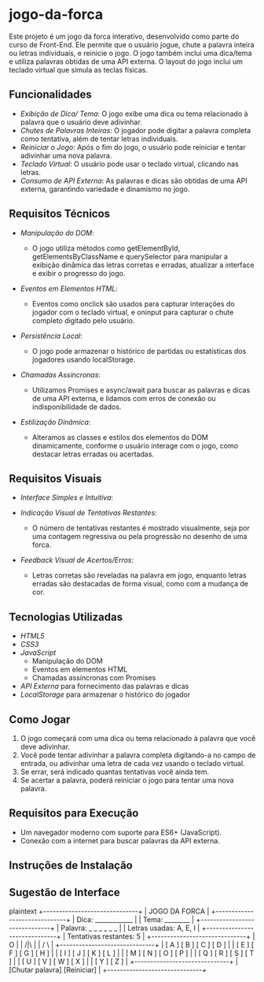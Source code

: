 # jogo-da-forca

Este projeto é um jogo da forca interativo, desenvolvido como parte do curso de Front-End. Ele permite que o usuário jogue, chute a palavra inteira ou letras individuais, e reinicie o jogo. O jogo também inclui uma dica/tema e utiliza palavras obtidas de uma API externa. O layout do jogo inclui um teclado virtual que simula as teclas físicas.

## Funcionalidades

- *Exibição de Dica/ Tema*: O jogo exibe uma dica ou tema relacionado à palavra que o usuário deve adivinhar.
- *Chutes de Palavras Inteiras*: O jogador pode digitar a palavra completa como tentativa, além de tentar letras individuais.
- *Reiniciar o Jogo*: Após o fim do jogo, o usuário pode reiniciar e tentar adivinhar uma nova palavra.
- *Teclado Virtual*: O usuário pode usar o teclado virtual, clicando nas letras.
- *Consumo de API Externa*: As palavras e dicas são obtidas de uma API externa, garantindo variedade e dinamismo no jogo.

## Requisitos Técnicos

- *Manipulação do DOM*:
  - O jogo utiliza métodos como getElementById, getElementsByClassName e querySelector para manipular a exibição dinâmica das letras corretas e erradas, atualizar a interface e exibir o progresso do jogo.
- *Eventos em Elementos HTML*:

  - Eventos como onclick são usados para capturar interações do jogador com o teclado virtual, e oninput para capturar o chute completo digitado pelo usuário.

- *Persistência Local*:

  - O jogo pode armazenar o histórico de partidas ou estatísticas dos jogadores usando localStorage.

- *Chamadas Assíncronas*:

  - Utilizamos Promises e async/await para buscar as palavras e dicas de uma API externa, e lidamos com erros de conexão ou indisponibilidade de dados.

- *Estilização Dinâmica*:
  - Alteramos as classes e estilos dos elementos do DOM dinamicamente, conforme o usuário interage com o jogo, como destacar letras erradas ou acertadas.

## Requisitos Visuais

- *Interface Simples e Intuitiva*:
- *Indicação Visual de Tentativas Restantes*:

  - O número de tentativas restantes é mostrado visualmente, seja por uma contagem regressiva ou pela progressão no desenho de uma forca.

- *Feedback Visual de Acertos/Erros*:
  - Letras corretas são reveladas na palavra em jogo, enquanto letras erradas são destacadas de forma visual, como com a mudança de cor.

## Tecnologias Utilizadas

- *HTML5*
- *CSS3*
- *JavaScript*
  - Manipulação do DOM
  - Eventos em elementos HTML
  - Chamadas assíncronas com Promises
- *API Externa* para fornecimento das palavras e dicas
- *LocalStorage* para armazenar o histórico do jogador

## Como Jogar

1. O jogo começará com uma dica ou tema relacionado à palavra que você deve adivinhar.
2. Você pode tentar adivinhar a palavra completa digitando-a no campo de entrada, ou adivinhar uma letra de cada vez usando o teclado virtual.
3. Se errar, será indicado quantas tentativas você ainda tem.
4. Se acertar a palavra, poderá reiniciar o jogo para tentar uma nova palavra.

## Requisitos para Execução

- Um navegador moderno com suporte para ES6+ (JavaScript).
- Conexão com a internet para buscar palavras da API externa.

## Instruções de Instalação

## Sugestão de Interface

plaintext
+------------------------------+
|         JOGO DA FORCA         |
+------------------------------+
| Dica: ____________            |
| Tema: ________                |
+------------------------------+
| Palavra: _ _ _ _ _ _          |
| Letras usadas: A, E, I        |
+------------------------------+
| Tentativas restantes: 5       |
+------------------------------+
|              O                |
|             /|\               |
|             / \               |
+------------------------------+
|    [ A ] [ B ] [ C ] [ D ]    |
|    [ E ] [ F ] [ G ] [ H ]    |
|    [ I ] [ J ] [ K ] [ L ]    |
|    [ M ] [ N ] [ O ] [ P ]    |
|    [ Q ] [ R ] [ S ] [ T ]    |
|    [ U ] [ V ] [ W ] [ X ]    |
|    [ Y ] [ Z ]                |
+------------------------------+
|  [Chutar palavra] [Reiniciar] |
+------------------------------+
